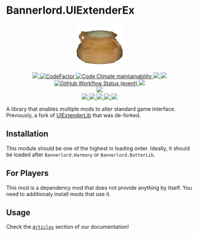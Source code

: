 # Bannerlord.UIExtenderEx
<p align="center">
  <a href="https://github.com/BUTR/Bannerlord.UIExtenderEx" alt="Logo">
    <img src="https://github.com/BUTR/Bannerlord.UIExtenderEx/blob/dev/resources/Butter.png?raw=true" />
  </a>
  </br>
  <a href="https://github.com/BUTR/Bannerlord.UIExtenderEx" alt="Lines Of Code">
    <img src="https://aschey.tech/tokei/github/BUTR/Bannerlord.UIExtenderEx?category=code" />
  </a>
  <a href="https://www.codefactor.io/repository/github/butr/bannerlord.uiextenderex">
    <img src="https://www.codefactor.io/repository/github/butr/bannerlord.uiextenderex/badge" alt="CodeFactor" />
  </a>
  <a href="https://codeclimate.com/github/BUTR/Bannerlord.UIExtenderEx/maintainability">
    <img alt="Code Climate maintainability" src="https://img.shields.io/codeclimate/maintainability-percentage/BUTR/Bannerlord.UIExtenderEx">
  </a>
  <a href="https://butr.github.io/Bannerlord.UIExtenderEx" alt="Documentation">
    <img src="https://img.shields.io/badge/Documentation-%F0%9F%94%8D-blue?style=flat" />
  </a>
  <a title="Crowdin" target="_blank" href="https://crowdin.com/project/uiextenderex">
    <img src="https://badges.crowdin.net/uiextenderex/localized.svg">
  </a>
  </br>
  <a href="https://github.com/BUTR/Bannerlord.UIExtenderEx/actions/workflows/test.yml?query=branch%3Adev">
    <img alt="GitHub Workflow Status (event)" src="https://img.shields.io/github/actions/workflow/status/BUTR/Bannerlord.UIExtenderEx/test.yml?branch=dev&label=Game%20Stable%20and%20Beta">
  </a>
  <a href="https://codecov.io/gh/BUTR/Bannerlord.UIExtenderEx">
    <img src="https://codecov.io/gh/BUTR/Bannerlord.UIExtenderEx/branch/dev/graph/badge.svg" />
  </a>
  </br>
  <a href="https://www.nuget.org/packages/Bannerlord.UIExtenderEx" alt="NuGet Bannerlord.UIExtenderEx">
    <img src="https://img.shields.io/nuget/v/Bannerlord.UIExtenderEx.svg?label=NuGet%20Bannerlord.UIExtenderEx&colorB=blue" />
  </a>
  </br>
  <a href="https://www.nexusmods.com/mountandblade2bannerlord/mods/2102" alt="NexusMods UIExtenderEx">
    <img src="https://img.shields.io/badge/NexusMods-UIExtenderEx-yellow.svg" />
  </a>  
  <a href="https://www.nexusmods.com/mountandblade2bannerlord/mods/2102" alt="NexusMods UIExtenderEx">
    <img src="https://img.shields.io/endpoint?url=https%3A%2F%2Fnexusmods-version-pzk4e0ejol6j.runkit.sh%3FgameId%3Dmountandblade2bannerlord%26modId%3D2102" />
  </a>
  <a href="https://www.nexusmods.com/mountandblade2bannerlord/mods/2102" alt="NexusMods UIExtenderEx">
    <img src="https://img.shields.io/endpoint?url=https%3A%2F%2Fnexusmods-downloads-ayuqql60xfxb.runkit.sh%2F%3Ftype%3Dunique%26gameId%3D3174%26modId%3D2102" />
  </a>
  <a href="https://www.nexusmods.com/mountandblade2bannerlord/mods/2102" alt="NexusMods UIExtenderEx">
    <img src="https://img.shields.io/endpoint?url=https%3A%2F%2Fnexusmods-downloads-ayuqql60xfxb.runkit.sh%2F%3Ftype%3Dtotal%26gameId%3D3174%26modId%3D2102" />
  </a>
  <a href="https://www.nexusmods.com/mountandblade2bannerlord/mods/2102" alt="NexusMods UIExtenderEx">
    <img src="https://img.shields.io/endpoint?url=https%3A%2F%2Fnexusmods-downloads-ayuqql60xfxb.runkit.sh%2F%3Ftype%3Dviews%26gameId%3D3174%26modId%3D2102" />
  </a>
  </br>
</p>

A library that enables multiple mods to alter standard game interface.  
Previously, a fork of [UIExtenderLib](https://github.com/shdwp/UIExtenderLib) that was de-forked.

## Installation
This module should be one of the highest in loading order. Ideally, it should be loaded after ``Bannerlord.Harmony`` or ``Bannerlord.ButterLib``.

## For Players
This mod is a dependency mod that does not provide anything by itself. You need to additionaly install mods that use it.

## Usage
Check the [``Articles``](https://butr.github.io/Bannerlord.UIExtenderEx/articles/v2/Overview.html) section of our documentation!
